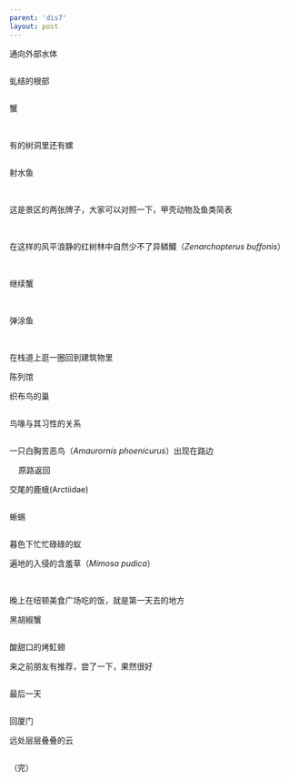 ```yaml
---
parent: 'dis7'
layout: post
---
```

通向外部水体

<img class='disc' data-src='https://lykoseremos.github.io/gmalb-01/dis7/642.jpg'>

虬结的根部

<img class='disc' data-src='https://lykoseremos.github.io/gmalb-01/dis7/643.jpg'>

蟹

<img class='disc' data-src='https://lykoseremos.github.io/gmalb-01/dis7/644.jpg'>

<img class='disc' data-src='https://lykoseremos.github.io/gmalb-01/dis7/645.jpg'>

<img class='disc' data-src='https://lykoseremos.github.io/gmalb-01/dis7/646.jpg'>

<img class='disc' data-src='https://lykoseremos.github.io/gmalb-01/dis7/647.jpg'>

<img class='disc' data-src='https://lykoseremos.github.io/gmalb-01/dis7/648.jpg'>

有的树洞里还有螺

<img class='disc' data-src='https://lykoseremos.github.io/gmalb-01/dis7/649.jpg'>

射水鱼

<img class='disc' data-src='https://lykoseremos.github.io/gmalb-01/dis7/650.jpg'>

<img class='disc' data-src='https://lykoseremos.github.io/gmalb-01/dis7/651.jpg'>

这是景区的两张牌子，大家可以对照一下，甲壳动物及鱼类简表

<img class='disc' data-src='https://lykoseremos.github.io/gmalb-01/dis7/652.jpg'>

<img class='disc' data-src='https://lykoseremos.github.io/gmalb-01/dis7/653.jpg'>

<img class='disc' data-src='https://lykoseremos.github.io/gmalb-01/dis7/654.jpg'>

在这样的风平浪静的红树林中自然少不了异鳞鱵（<i>Zenarchopterus buffonis</i>）

<img class='disc' data-src='https://lykoseremos.github.io/gmalb-01/dis7/655.jpg'>

<img class='disc' data-src='https://lykoseremos.github.io/gmalb-01/dis7/656.jpg'>

<img class='disc' data-src='https://lykoseremos.github.io/gmalb-01/dis7/657.jpg'>

继续蟹

<img class='disc' data-src='https://lykoseremos.github.io/gmalb-01/dis7/658.jpg'>

<img class='disc' data-src='https://lykoseremos.github.io/gmalb-01/dis7/659.jpg'>

<img class='disc' data-src='https://lykoseremos.github.io/gmalb-01/dis7/660.jpg'>

弹涂鱼

<img class='disc' data-src='https://lykoseremos.github.io/gmalb-01/dis7/661.jpg'>

<img class='disc' data-src='https://lykoseremos.github.io/gmalb-01/dis7/662.jpg'>

<img class='disc' data-src='https://lykoseremos.github.io/gmalb-01/dis7/663.jpg'>

在栈道上逛一圈回到建筑物里

陈列馆

织布鸟的巢

<img class='disc' data-src='https://lykoseremos.github.io/gmalb-01/dis7/664.jpg'>

鸟喙与其习性的关系

<img class='disc' data-src='https://lykoseremos.github.io/gmalb-01/dis7/665.jpg'>

一只白胸苦恶鸟（<i>Amaurornis phoenicurus</i>）出现在路边

<img class='disc' data-src='https://lykoseremos.github.io/gmalb-01/dis7/666.jpg'>

<img class='disc' data-src='https://lykoseremos.github.io/gmalb-01/dis7/667.jpg'>

<img class='disc' data-src='https://lykoseremos.github.io/gmalb-01/dis7/668.jpg'>


<img class='disc' data-src='https://lykoseremos.github.io/gmalb-01/dis7/669.jpg'>
原路返回

<img class='disc' data-src='https://lykoseremos.github.io/gmalb-01/dis7/673.jpg'>

交尾的鹿蛾(Arctiidae)

<img class='disc' data-src='https://lykoseremos.github.io/gmalb-01/dis7/671.jpg'>


蜥蜴

<img class='disc' data-src='https://lykoseremos.github.io/gmalb-01/dis7/670.jpg'>

暮色下忙忙碌碌的蚁


遍地的入侵的含羞草（<i>Mimosa pudica</i>）

<img class='disc' data-src='https://lykoseremos.github.io/gmalb-01/dis7/676.jpg'>

<img class='disc' data-src='https://lykoseremos.github.io/gmalb-01/dis7/672.jpg'>

晚上在纽顿美食广场吃的饭，就是第一天去的地方

黑胡椒蟹

<img class='disc' data-src='https://lykoseremos.github.io/gmalb-01/dis7/674.jpg'>

酸甜口的烤魟翅

来之前朋友有推荐，尝了一下，果然很好

<img class='disc' data-src='https://lykoseremos.github.io/gmalb-01/dis7/675.jpg'>

最后一天

<img class='disc' data-src='https://lykoseremos.github.io/gmalb-01/dis7/677.jpg'>


回厦门

远处层层叠叠的云

<img class='disc' data-src='https://lykoseremos.github.io/gmalb-01/dis7/678.jpg'>

（完）
